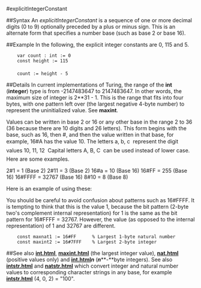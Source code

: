 
#explicitIntegerConstant

##Syntax
An _explicitIntegerConstant_ is a sequence of one or more decimal digits (0 to 9) optionally preceded by a plus or minus sign. This is an alternate form that specifies a number base (such as base 2 or base 16).


##Example
In the following, the explicit integer constants are 0, 115 and 5.

        var count : int := 0
        const height := 115
        
        count := height - 5
##Details
In current implementations of Turing, the range of the **int** (**integer**) type is from -2147483647 to 2147483647. In other words, the maximum size of integer is 2**31 - 1. This is the range that fits into four bytes, with one pattern left over (the largest negative 4-byte number) to represent the uninitialized value. See **maxint**.

Values can be written in base 2 or 16 or any other base in the range 2 to 36 (36 because there are 10 digits and 26 letters). This form begins with the base, such as 16, then #, and then the value written in that base, for example, 16#A has the value 10. The letters a, b, c &#133; represent the digit values 10, 11, 12 &#133; Capital letters A, B, C &#133; can be used instead of lower case. Here are some examples.


2#1     = 1     (Base 2)
2#11     = 3     (Base 2)
16#a     = 10     (Base 16)
16#FF     = 255     (Base 16)
16#FFFF   = 32767   (Base 16)
8#10     = 8     (Base 8)


Here is an example of using these:

You should be careful to avoid confusion about patterns such as 16#FFFF. It is tempting to think that this is the value 1, because the bit pattern (2-byte two's complement internal representation) for 1 is the same as the bit pattern for 16#FFFF = 32767. However, the value (as opposed to the internal representation) of 1 and 32767 are different.

        const maxnat1 := 16#FF      % Largest 1-byte natural number
        const maxint2 := 16#7FFF    % Largest 2-byte integer
##See also
**[int.html](int)**, **[maxint.html](maxint)** (the largest integer value), **[nat.html](nat)** (positive values  only) and **[int.html](int)_n_** (_**n**_**-**byte integers). See also **[intstr.html](intstr)** and **[natstr.html](natstr)** which convert integer and natural number values to corresponding character strings in any base, for example **[intstr.html](intstr)** (4, 0, 2) = "100".

